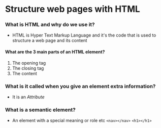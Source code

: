 # Structure web pages with HTML

### What is HTML and why do we use it?

- HTML is Hyper Text Markup Language and it's the code that is used to structure a web page and its content

#### What are the 3 main parts of an HTML element?

1. The opening tag
2. The closing tag
3. The content

### What is it called when you give an element extra information?

- It is an _Attribute_

### What is a semantic element?

- An element with a special meaning or role etc `<nav></nav>` `<h1></h1>`

